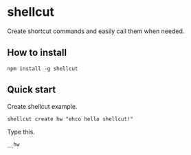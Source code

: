 # shellcut
Create shortcut commands and easily call them when needed.

## How to install
```
npm install -g shellcut
```

## Quick start
Create shellcut example.
```
shellcut create hw "ehco hello shellcut!"
```
Type this.
```
__hw
```
